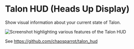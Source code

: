 # Talon HUD (Heads Up Display)

Show visual information about your current state of Talon.

<img src="https://github.com/chaosparrot/talon_hud/blob/master/docs/intro.png?raw=true"
     alt="Screenshot highlighting various features of the Talon HUD"
 />

See https://github.com/chaosparrot/talon_hud
